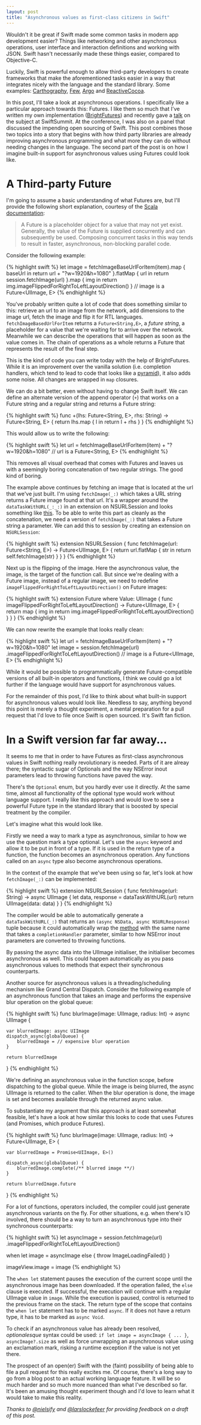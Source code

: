 ```yaml
---
layout: post
title: "Asynchronous values as first-class citizens in Swift"
---
```


Wouldn't it be great if Swift made some common tasks in modern app development easier? Things like networking and other asynchronous operations, user interface and interaction definitions and working with JSON. Swift hasn't necessarily made these things easier, compared to Objective-C.

Luckily, Swift is powerful enough to allow third-party developers to create frameworks that make the aforementioned tasks easier in a way that integrates nicely with the language and the standard library. Some examples: [Carthography](https://github.com/robb/Cartography), [Few](https://github.com/joshaber/Few.swift), [Argo](https://github.com/thoughtbot/Argo) and [ReactiveCocoa](https://github.com/ReactiveCocoa/ReactiveCocoa).

In this post, I'll take a look at asynchronous operations. I specifically like a particular approach towards this: Futures. I like them so much that I've written my own implementation ([BrightFutures](https://github.com/Thomvis/BrightFutures)) and recently gave a [talk](/2015/11/08/swiftsummit-execution-context/) on the subject at SwiftSummit. At the conference, I was also on a panel that discussed the impending open sourcing of Swift. This post combines those two topics into a story that begins with how third party libraries are already improving asynchronous programming and what more they can do without needing changes in the language. The second part of the post is on how I imagine built-in support for asynchronous values using Futures could look like.

# A Third-party Future

I'm going to assume a basic understanding of what Futures are, but I'll provide the following short explanation, courtesy of the [Scala documentation](http://docs.scala-lang.org/overviews/core/futures.html):

> A Future is a placeholder object for a value that may not yet exist. Generally, the value of the Future is supplied concurrently and can subsequently be used. Composing concurrent tasks in this way tends to result in faster, asynchronous, non-blocking parallel code.

Consider the following example:

{% highlight swift %}
let image = fetchImageBaseUrlForItem(item).map  { baseUrl in
    return url + "?w=1920&h=1080"
}.flatMap { url in
    return session.fetchImage(url)
}.map { img in
    return img.imageFlippedForRightToLeftLayoutDirection()
}
// image is a Future<UIImage, E>
{% endhighlight %}

You've probably written quite a lot of code that does something similar to this: retrieve an url to an image from the network, add dimensions to the image url, fetch the image and flip it for RTL languages. `fetchImageBasedUrlForItem` returns a `Future<String,E>`, a *future string*, a placeholder for a value that we're waiting for to arrive over the network. Meanwhile we can describe the operations that will happen as soon as the value comes in. The chain of operations as a whole returns a Future that represents the result of the final step.

This is the kind of code you can write today with the help of BrightFutures. While it is an improvement over the vanilla solution (i.e. completion handlers, which tend to lead to code that looks like a [pyramid](https://github.com/Thomvis/SFSwiftSummit2015/blob/9f38ae6fa65b31540f2b1ebd110965c51bb38690/SwiftSummit/DataSource.swift#L39-L59)), it also adds some noise. All changes are wrapped in `map` closures. 

We can do a bit better, even without having to change Swift itself. We can define an alternate version of the append operator (`+`) that works on a Future string and a regular string and returns a Future string:

{% highlight swift %}
func +<E>(lhs: Future<String, E>, rhs: String) -> Future<String, E> {
    return lhs.map { l in
        return l + rhs
    }
}
{% endhighlight %}

This would allow us to write the following:

{% highlight swift %}
let url = fetchImageBaseUrlForItem(item) + "?w=1920&h=1080"
// url is a Future<String, E>
{% endhighlight %}

This removes all visual overhead that comes with Futures and leaves us with a seemingly boring concatenation of two regular strings. The good kind of boring.

The example above continues by fetching an image that is located at the url that we've just built. I'm using `fetchImage(_:)` which takes a URL string returns a Future image found at that url. It's a wrapper around the `dataTaskWithURL(_:_:)` in an extension on NSURLSession and looks something like [this](https://gist.github.com/Thomvis/dc9cae1ff295dc7176b6). To be able to write this part as cleanly as the concatenation, we need a version of `fetchImage(_:)` that takes a Future string a parameter. We can add this to session by creating an extension on `NSURLSession`:

{% highlight swift %}
extension NSURLSession {
    func fetchImage<E>(url: Future<String, E>) -> Future<UIImage, E> {
        return url.flatMap { str in
            return self.fetchImage(str)
        }
    }
}
{% endhighlight %}

Next up is the flipping of the image. Here the asynchronous value, the image, is the target of the function call. But since we're dealing with a Future image, instead of a regular image, we need to redefine `imageFlippedForRightToLeftLayoutDirection()` on Future images:

{% highlight swift %}
extension Future where Value: UIImage {
    func imageFlippedForRightToLeftLayoutDirection() -> Future<UIImage, E> {
        return map { img in
            return img.imageFlippedForRightToLeftLayoutDirection()
        }
    }
}
{% endhighlight %}

We can now rewrite the example that looks really clean:

{% highlight swift %}
let url = fetchImageBaseUrlForItem(item) + "?w=1920&h=1080"
let image = session.fetchImage(url)
                   .imageFlippedForRightToLeftLayoutDirection()
// image is a Future<UIImage, E>
{% endhighlight %}

While it would be possible to programmatically generate Future-compatible versions of all built-in operators and functions, I think we could go a lot further if the language would have support for asynchronous values.

For the remainder of this post, I'd like to think about what built-in support for asynchronous values would look like. Needless to say, anything beyond this point is merely a thought experiment, a mental preparation for a pull request that I'd love to file once Swift is open sourced. It's Swift fan fiction.

# In a Swift version far far away...

It seems to me that in order to have Futures as first-class asynchronous values in Swift nothing really revolutionary is needed. Parts of it are alreay there; the syntactic sugar of Optionals and the way NSError inout parameters lead to throwing functions have paved the way. 

There's the `Optional` enum, but you hardly ever use it directly. At the same time, almost all functionality of the optional type would work without language support. I really like this approach and would love to see a powerful Future type in the standard library that is boosted by special treatment by the compiler.

Let's imagine what this would look like.

Firstly we need a way to mark a type as asynchronous, similar to how we use the question mark a type optional. Let's use the `async` keyword and allow it to be put in front of a type. If it is used in the return type of a function, the function becomes an asynchronous operation. Any functions called on an `async` type also become asynchronous operations.

In the context of the example that we've been using so far, let's look at how `fetchImage(_:)` can be implemented:

{% highlight swift %}
extension NSURLSession {
    func fetchImage(url: String) -> async UIImage {
        let data, response = dataTaskWithURL(url)
        return UIImage(data: data)
    }
}
{% endhighlight %}

The compiler would be able to automatically generate a `dataTaskWithURL(_:)` that returns an `(async NSData, async NSURLResponse)` tuple because it could automatically wrap the [method](https://developer.apple.com/library/ios/documentation/Foundation/Reference/NSURLSession_class/#//apple_ref/occ/instm/NSURLSession/dataTaskWithURL:completionHandler:) with the same name that takes a `completionHandler` parameter, similar to how NSError inout parameters are converted to throwing functions.

By passing the async data into the UIImage initialiser, the initialiser becomes asynchronous as well. This could happen automatically as you pass asynchronous values to methods that expect their synchronous counterparts.

Another source for asynchronous values is a threading/scheduling mechanism like Grand Central Dispatch. Consider the following example of an asynchronous function that takes an image and performs the expensive blur operation on the global queue:

{% highlight swift %}
func blurImage(image: UIImage, radius: Int) -> async UIImage {

    var blurredImage: async UIImage
    dispatch_async(globalQueue) {
        blurredImage = // expensive blur operation
    }

    return blurredImage
}
{% endhighlight %}

We're defining an asynchronous value in the function scope, before dispatching to the global queue. While the image is being blurred, the async UIImage is returned to the caller. When the blur operation is done, the image is set and becomes available through the returned async value.

To substantiate my argument that this approach is at least somewhat feasible, let's have a look at how similar this looks to code that uses Futures (and Promises, which produce Futures).

{% highlight swift %}
func blurImage(image: UIImage, radius: Int) -> Future<UIImage, E> {

    var blurredImage = Promise<UIImage, E>()

    dispatch_async(globalQueue) {
        blurredImage.complete(/** blurred image **/)
    }

    return blurredImage.future
}
{% endhighlight %}

For a lot of functions, operators included, the compiler could just generate asynchronous variants on the fly. For other situations, e.g. when there's IO involved, there should be a way to turn an asynchronous type into their synchronous counterparts:

{% highlight swift %}
let asyncImage = session.fetchImage(url)
                        .imageFlippedForRightToLeftLayoutDirection()

when let image = asyncImage else {
    throw ImageLoadingFailed()
}

imageView.image = image
{% endhighlight %}

The `when let` statement pauses the execution of the current scope until the asynchronous image has been downloaded. If the operation failed, the `else` clause is executed. If successful, the execution will continue with a regular UIImage value in `image`. While the execution is paused, control is returned to the previous frame on the stack. The return type of the scope that contains the `when let` statement has to be marked `async`. If it does not have a return type, it has to be marked as `async Void`.

To check if an asynchronous value has already been resolved, *optionalesque* syntax could be used: `if let image = asyncImage { ... }`, `asyncImage?.size` as well as force unwrapping an asynchronous value using an exclamation mark, risking a runtime exception if the value is not yet there.

The prospect of an open(er) Swift with the (faint) possibility of being able to file a pull request for this really excites me. Of course, there's a long way to go from a blog post to an actual working language feature. It will be so much harder and so much more nuanced than what I've described so far. It's been an amusing thought experiment though and I'd love to learn what it would take to make this reality.

*Thanks to [@nielsify](https://twitter.com/nielsify) and [@larslockefeer](https://twitter.com/larslockefeer) for providing feedback on a draft of this post.*

